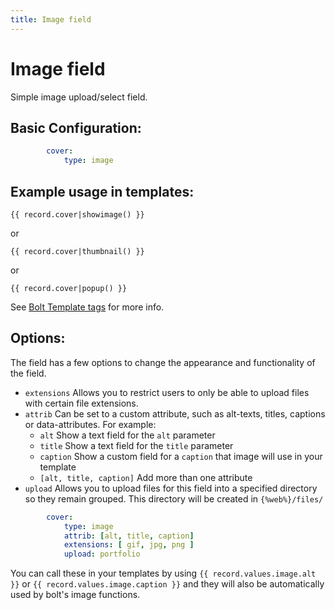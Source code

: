 ```yaml
---
title: Image field
---
```

Image field
===========

Simple image upload/select field.

## Basic Configuration:

```yaml
        cover:
            type: image
```

## Example usage in templates:

```twig
{{ record.cover|showimage() }}
```
or
```twig
{{ record.cover|thumbnail() }}
```
or
```twig
{{ record.cover|popup() }}
```
See [Bolt Template tags](../templating/twig-functionality) for more info.

## Options:

The field has a few options to change the appearance and functionality of the
field.

* `extensions` Allows you to restrict users to only be able to upload files with
  certain file extensions.
* `attrib` Can be set to a custom attribute, such as alt-texts, titles, captions or data-attributes. For example:
  * `alt` Show a text field for the `alt` parameter
  * `title` Show a text field for the `title` parameter
  * `caption` Show a custom field for a `caption` that image will use in your template
  * `[alt, title, caption]` Add more than one attribute
* `upload` Allows you to upload files for this field into a specified directory
  so they remain grouped. This directory will be created in `{%web%}/files/`

```yaml
        cover:
            type: image
            attrib: [alt, title, caption]
            extensions: [ gif, jpg, png ]
            upload: portfolio
```

You can call these in your templates by using `{{ record.values.image.alt }}`
or `{{ record.values.image.caption }}` and they will also be automatically used by
bolt's image functions.
